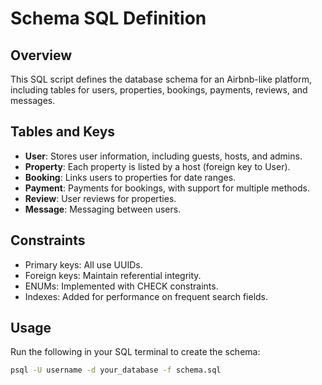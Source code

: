 # Schema SQL Definition

## Overview

This SQL script defines the database schema for an Airbnb-like platform, including tables for users, properties, bookings, payments, reviews, and messages.

## Tables and Keys

- **User**: Stores user information, including guests, hosts, and admins.
- **Property**: Each property is listed by a host (foreign key to User).
- **Booking**: Links users to properties for date ranges.
- **Payment**: Payments for bookings, with support for multiple methods.
- **Review**: User reviews for properties.
- **Message**: Messaging between users.

## Constraints

- Primary keys: All use UUIDs.
- Foreign keys: Maintain referential integrity.
- ENUMs: Implemented with CHECK constraints.
- Indexes: Added for performance on frequent search fields.

## Usage

Run the following in your SQL terminal to create the schema:

```bash
psql -U username -d your_database -f schema.sql
